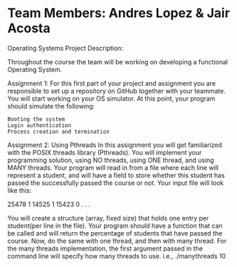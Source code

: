 # Team Members: Andres Lopez & Jair Acosta
Operating Systems Project Description:

Throughout the course the team will be working on developing a functional Operating System.

Assignment 1:
For this first part of your project and assignment you are responsible to set up a repository on GitHub together with your teammate. You will start working on your OS simulator. At this point, your program should simulate the following:

    Booting the system
    Login authentication
    Process creation and termination

Assignment 2:
Using Pthreads
In this assignment you will get familiarized with the POSIX threads library (Pthreads). You will implement your programming solution, using NO threads, using ONE thread, and using MANY threads.
Your program will read in from a file where each line will represent a student, and will have a field to store whether this student has passed the successfully passed the course or not. 
Your input file will look like this:


25478 1
14525 1
15423 0
.
.
.


You will create a structure (array, fixed size) that holds one entry per student(per line in the file). Your program should have a function that can be called and will return the percentage of students that have passed the course.
Now, do the same with one thread, and then with many thread. For the many threads implementation, the first argument passed in the command line will specify how many threads to use. i.e.,
./manythreads 10
